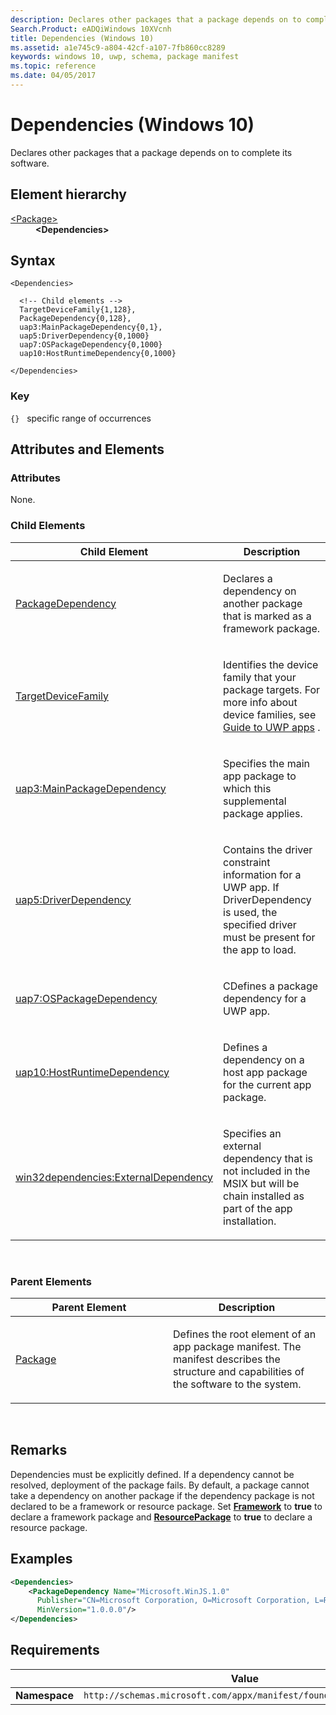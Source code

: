 ```yaml
---
description: Declares other packages that a package depends on to complete its software (Windows 10).
Search.Product: eADQiWindows 10XVcnh
title: Dependencies (Windows 10)
ms.assetid: a1e745c9-a804-42cf-a107-7fb860cc8289
keywords: windows 10, uwp, schema, package manifest
ms.topic: reference
ms.date: 04/05/2017
---
```


# Dependencies (Windows 10)


Declares other packages that a package depends on to complete its software.

## Element hierarchy

<dl>
<dt><a href="element-package.md">&lt;Package&gt;</a></dt>
<dd><b>&lt;Dependencies&gt;</b></dd>
</dl>

## Syntax

``` syntax
<Dependencies>

  <!-- Child elements -->
  TargetDeviceFamily{1,128},
  PackageDependency{0,128},
  uap3:MainPackageDependency{0,1},
  uap5:DriverDependency{0,1000}
  uap7:OSPackageDependency{0,1000}
  uap10:HostRuntimeDependency{0,1000}

</Dependencies>
```

### Key

`{}`   specific range of occurrences
## Attributes and Elements


### Attributes

None.

### Child Elements

<table>
<colgroup>
<col width="50%" />
<col width="50%" />
</colgroup>
<thead>
<tr class="header">
<th>Child Element</th>
<th>Description</th>
</tr>
</thead>
<tbody>
<tr class="odd">
<td><a href="element-packagedependency.md">PackageDependency</a> </td>
<td><p>Declares a dependency on another package that is marked as a framework package.</p></td>
</tr>
<tr class="even">
<td><a href="element-targetdevicefamily.md">TargetDeviceFamily</a> </td>
<td><p>Identifies the device family that your package targets. For more info about device families, see <a href="/windows/uwp/get-started/universal-application-platform-guide">Guide to UWP apps</a> .</p></td>
</tr>
<tr class="odd">
<td><a href="element-uap3-mainpackagedependency-manual.md">uap3:MainPackageDependency</a> </td>
<td><p>Specifies the main app package to which this supplemental package applies.
</p></td>
</tr>
<tr class="even">
<td><a href="element-uap5-driverdependency.md">uap5:DriverDependency</a> </td>
<td><p>Contains the driver constraint information for a UWP app. If DriverDependency is used, the specified driver must be present for the app to load.
</p></td>
</tr>
<tr class="even">
<td><a href="element-uap7-ospackagedependency.md">uap7:OSPackageDependency</a> </td>
<td><p>CDefines a package dependency for a UWP app.
</p></td>
</tr>
<tr class="even">
<td><a href="element-uap10-hostruntimedependency.md">uap10:HostRuntimeDependency</a> </td>
<td><p>Defines a dependency on a host app package for the current app package.
</p></td>
</tr>
<tr class="even">
<td><a href="element-win32dependencies-externaldependency.md">win32dependencies:ExternalDependency</a> </td>
<td><p>Specifies an external dependency that is not included in the MSIX but will be chain installed as part of the app installation. 
</p></td>
</tr>
</tbody>
</table>


 

### Parent Elements

<table>
<colgroup>
<col width="50%" />
<col width="50%" />
</colgroup>
<thead>
<tr class="header">
<th>Parent Element</th>
<th>Description</th>
</tr>
</thead>
<tbody>
<tr class="odd">
<td><a href="element-package.md">Package</a> </td>
<td><p>Defines the root element of an app package manifest. The manifest describes the structure and capabilities of the software to the system.</p></td>
</tr>
</tbody>
</table>

 

## Remarks

Dependencies must be explicitly defined. If a dependency cannot be resolved, deployment of the package fails. By default, a package cannot take a dependency on another package if the dependency package is not declared to be a framework or resource package. Set [**Framework**](element-framework.md) to **true** to declare a framework package and [**ResourcePackage**](element-resourcepackage.md) to **true** to declare a resource package.

## Examples

```XML
<Dependencies>
    <PackageDependency Name="Microsoft.WinJS.1.0"
      Publisher="CN=Microsoft Corporation, O=Microsoft Corporation, L=Redmond, S=Washington, C=US"
      MinVersion="1.0.0.0"/>    
</Dependencies>
```

## Requirements

|   | Value  |
|--|--|
| **Namespace** | `http://schemas.microsoft.com/appx/manifest/foundation/windows10` |


 

 
